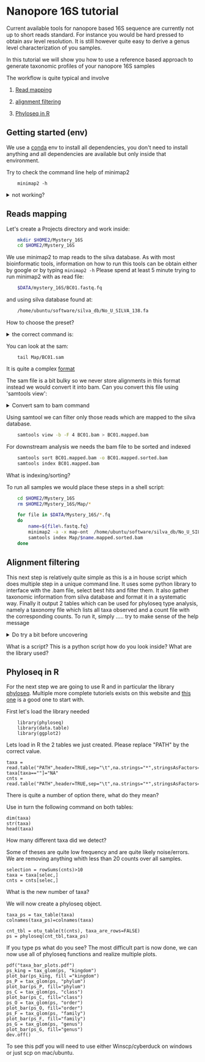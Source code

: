# Nanopore 16S tutorial

Current available tools for nanopore based 16S sequence are currently not up to short reads standard. For instance you would be hard pressed to obtain asv level resolution. It is still however quite easy to derive a genus level characterization of you samples.

In this tutorial we will show you how to use a reference based approach to generate taxonomic profiles of your nanopore 16S samples

The workflow is quite typical and involve

1. [Read mapping](#readmapping)

2. [alignment filtering](#al)

3. [Phyloseq in R ](#phyloseq)
 
## Getting started (env)


We use a [conda](https://docs.conda.io/projects/conda/en/4.6.0/_downloads/52a95608c49671267e40c689e0bc00ca/conda-cheatsheet.pdf) env to install all dependencies, you don't need to install anything and all dependencies are available but only inside that environment.   

Try to check the command line help of minimap2

	    minimap2 -h
<details><summary>not working?</summary>
<p>
Conda environment are created as independant environment to everything else, you need to "activate" an environment to be able to access the sets of tools installed inside.

	    conda env list
	    conda activate workshop
	    minimap2 -h

</p>
</details>

## Reads mapping
Let's create a Projects directory and work inside:
```bash
	mkdir $HOME2/Mystery_16S
	cd $HOME2/Mystery_16S
```
We use minimap2 to map reads to the silva database. As with most bioinformatic tools, information on how to run this tools can be obtain either by google or by typing `minimap2 -h`
Please spend at least 5 minute trying to run minimap2 with as read file:
```bash 
	$DATA/mystery_16S/BC01.fastq.fq
```
and using silva database found at:
```bash 
	/home/ubuntu/software/silva_db/No_U_SILVA_138.fa
```
How to choose the preset? 
<details><summary>the correct command is:</summary>
<p>

```bash
	cd $HOME2/Mystery_16S
	mkdir Map
	minimap2 -a -x map-ont  /home/ubuntu/software/silva_db/No_U_SILVA_138.fa $DATA/mystery_16S/BC01.fastq.fq >Map/BC01.sam
```
</p>
</details>

You can look at the sam:
```
	tail Map/BC01.sam
```

It is quite a complex [format](https://en.wikipedia.org/wiki/SAM_(file_format))

The sam file is a bit bulky so we never store alignments in this format instead we would convert it into bam. Can you convert this file using 
'samtools view':


<details><summary> Convert sam to bam command</summary>
<p>

```bash
    cd Map
    samtools view -h -b -S BC01.sam > BC01.bam
```
</p>
</details>

Using samtool we can filter only those reads which are mapped to the silva database.
```bash
    samtools view -b -F 4 BC01.bam > BC01.mapped.bam
```

For downstream analysis we needs the bam file to be sorted and indexed
```bash
	samtools sort BC01.mapped.bam -o BC01.mapped.sorted.bam 
	samtools index BC01.mapped.bam 
```
What is indexing/sorting? 

To run all samples we would place these steps in a shell script:

```bash
	cd $HOME2/Mystery_16S
	rm $HOME2/Mystery_16S/Map/*

	for file in $DATA/Mystery_16S/*.fq
	do 
		name=${file%.fastq.fq}
		minimap2 -a -x map-ont  /home/ubuntu/software/silva_db/No_U_SILVA_138.fa $file | samtools view -b -F 4 - | samtools sort - > Map/$name.mapped.sorted.bam
		samtools index Map/$name.mapped.sorted.bam
	done
```
## Alignment filtering
This next step is relatively quite simple as this is a in house script which does multiple step in a unique command line.
It uses some python library to interface with the .bam file, select best hits and filter them. It also gather taxonomic information from silva database and format it in a systematic way. 
Finally it output 2 tables which can be used for phyloseq type analysis, namely a taxonomy file which lists all taxa observed and a count file with the corresponding counts. 
To run it, simply ..... try to make sense of the help message

<details><summary> Do try a bit before uncovering</summary>
<p>

```bash
	cd $HOME2/Mystery_16S
	mkdir phyloseq
	/home/ubuntu/software/Respharm_ont_workshop/map_taxa.py Map /home/ubuntu/software/silva_db/No_U_SILVA_138.fa phyloseq 
```

</p>
</details>

What is a script? This is a python script how do you look inside? What are the library used?


## Phyloseq in R
For the next step we are going to use R and in particular the library [phyloseq](https://joey711.github.io/phyloseq/index.html). Multiple more complete tutoriels exists on this website and [this one](https://joey711.github.io/phyloseq/import-data.html) is a good one to start with. 

First let's load the library needed
```
	library(phyloseq)
	library(data.table)
	library(ggplot2)
```

Lets load in R the 2 tables we just created. Please replace "PATH" by the correct value. 

    taxa = read.table("PATH",header=TRUE,sep="\t",na.strings="*",stringsAsFactors=F,row.names=1,check.names=FALSE)
    taxa[taxa==""]="NA"
    cnts = read.table("PATH",header=TRUE,sep="\t",na.strings="*",stringsAsFactors=F,row.names=1,check.names=FALSE)

There is quite a number of option there, what do they mean? 

Use in turn the following command on both tables:

    dim(taxa)
    str(taxa)
    head(taxa)

How many different taxa did we detect?

Some of theses are quite low frequency and are quite likely noise/errors. We are removing anything whith less than 20 counts over all samples.

    selection = rowSums(cnts)>10
    taxa = taxa[selec,]
	cnts = cnts[selec,]

What is the new number of taxa? 

We will now create a phyloseq object. 

    taxa_ps = tax_table(taxa)
    colnames(taxa_ps)=colnames(taxa)
    
    cnt_tbl = otu_table(t(cnts), taxa_are_rows=FALSE)
    ps = phyloseq(cnt_tbl,taxa_ps)

If you type ps what do you see?
The most difficult part is now done, we can now use all of phyloseq functions and realize multiple plots.

    pdf("taxa_bar_plots.pdf")
    ps_king = tax_glom(ps, "kingdom")
    plot_bar(ps_king, fill ="kingdom")
    ps_P = tax_glom(ps, "phylum")
    plot_bar(ps_P, fill="phylum")
    ps_C = tax_glom(ps, "class")
    plot_bar(ps_C, fill="class")
    ps_O = tax_glom(ps, "order")
    plot_bar(ps_O, fill="order")
    ps_F = tax_glom(ps, "family")
    plot_bar(ps_F, fill="family")
    ps_G = tax_glom(ps, "genus")
    plot_bar(ps_G, fill="genus")
    dev.off()

To see this pdf you will need to use either Winscp/cyberduck on windows or just scp on mac/ubuntu.
